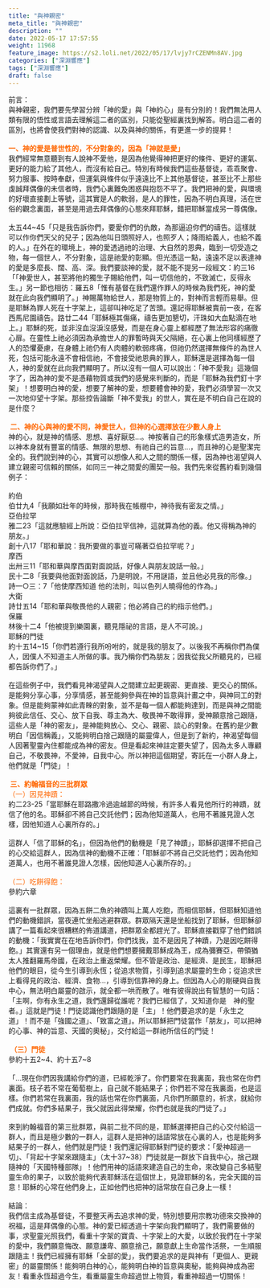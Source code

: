 ```yaml
---
title: "與神親密"
meta_title: "與神親密"
description: ""
date: 2022-05-17 17:57:55
weight: 11968
feature_image: https://s2.loli.net/2022/05/17/lvjy7rCZENMn8AV.jpg
categories: ["深淵響應"]
tags: ["深淵響應"]
draft: false
---
```


前言：<br />
與神親密，我們要先學習分辨「神的愛」與「神的心」是有分別的！我們無法用人類有限的悟性或言語去理解這二者的區別，只能從聖經裏找到解答。明白這二者的區別，也將會使我們對神的認識、以及與神的關係，有更進一步的提昇！<br />
<br />
<span style="color: #ff6600;"><strong>一、神的愛是普世性的，不分對象的，因為「神就是愛」</strong></span><br />
我們經常無意聽到有人說神不愛他，是因為他覺得神把更好的條件、更好的運氣、更好的能力給了其他人，而沒有給自己。特別有時候我們這些基督徒，乖乖聚會、努力服事、按時奉獻，但運氣與條件似乎遠遠比不上其他基督徒，甚至比不上那些虔誠拜偶像的未信者時，我們心裏難免困惑與抱怨不平了。我們把神的愛，與環境的好壞直接劃上等號，這其實是人的軟弱，是人的罪性，因為不明白真理，活在世俗的觀念裏面，甚至是用過去拜偶像的心態來拜耶穌，錯把耶穌當成另一尊偶像。<br />
<br />
太五44~45「只是我告訴你們，要愛你們的仇敵，為那逼迫你們的禱告。這樣就可以作你們天父的兒子；因為他叫日頭照好人，也照歹人；降雨給義人，也給不義的人。」在外在的環境上，神的愛透過祂的治理、大自然的恩典，臨到一切受造之物，每一個世人，不分對象，這是祂愛的彰顯。但光憑這一點，遠遠不足以表達神的愛是多麼長、闊、高、深。我們要談神的愛，就不能不提另一段經文：約三16「「神愛世人，甚至將他的獨生子賜給他們，叫一切信他的，不致滅亡，反得永生。」另一節也相彷：羅五8「惟有基督在我們還作罪人的時候為我們死，神的愛就在此向我們顯明了。」神賜萬物給世人，那是物質上的，對神而言輕而易舉。但是耶穌為罪人死在十字架上，這卻叫神吃足了苦頭。還記得耶穌被賣前一夜，在客西馬尼園禱告。路廿二44「耶穌極其傷痛，禱告更加懇切，汗珠如大血點滴在地上。」耶穌的死，並非沒血沒淚沒感覺，而是在身心靈上都經歷了無法形容的痛徹心扉。在靈性上祂必須因為承擔世人的罪暫時與天父隔絕，在心裏上他同樣經歷了人的恐懼憂慮，在身體上祂仍有人肉體的軟弱疼痛，但祂仍然選擇無條件的為世人死，包括可能永遠不會相信祂，不會接受祂恩典的罪人，耶穌還是選擇為每一個人，神的愛就在此向我們顯明了。所以沒有一個人可以說出：「神不愛我」這幾個字了，因為神的愛不是憑藉物質或我們的感覺來判斷的，而是「耶穌為我們釘十字架」！想要明白神的愛，想要了解神的愛，想要體會神的愛，我們必須學習一次又一次地仰望十字架。那些控告論斷「神不愛我」的世人，實在是不明白自己在說的是什麼？<br />
<br />
<strong><span style="color: #ff6600;"> 二、神的心與神的愛不同，神愛世人，但神的心選擇放在少數人身上</span></strong><br />
神的心，就是神的情感、思想、喜好厭惡…。神按著自己的形象樣式造男造女，所以神本身就有豐富的情感、無限的思想、有祂自己的旨意…，而且神的心是聖潔完全的。我們說到神的心，其實可以想像人和人之間的關係一樣，因為神也渴望與人建立親密可信賴的關係，如同三一神之間愛的團契一般。我們先來從舊約看到幾個例子：<br />
<br />
約伯<br />
伯廿九4「我願如壯年的時候，那時我在帳棚中，神待我有密友之情。」<br />
亞伯拉罕<br />
雅二23「這就應驗經上所說：亞伯拉罕信神，這就算為他的義。他又得稱為神的朋友。」<br />
創十八17「耶和華說：我所要做的事豈可瞞著亞伯拉罕呢？」<br />
摩西<br />
出卅三11「耶和華與摩西面對面說話，好像人與朋友說話一般。」<br />
民十二8「我要與他面對面說話，乃是明說，不用謎語，並且他必見我的形像。」<br />
詩一○三：7「他使摩西知道 他的法則，叫以色列人曉得他的作為。」<br />
大衛<br />
詩廿五14「耶和華與敬畏他的人親密；他必將自己的約指示他們。」<br />
保羅<br />
林後十二4「他被提到樂園裏，聽見隱祕的言語，是人不可說。」<br />
耶穌的門徒<br />
約十五14~15「你們若遵行我所吩咐的，就是我的朋友了。以後我不再稱你們為僕人，因僕人不知道主人所做的事。我乃稱你們為朋友；因我從我父所聽見的，已經都告訴你們了。」<br />
<br />
在這些例子中，我們看見神渴望與人之間建立起更親密、更直接、更交心的關係。是能夠分享心事，分享情感，甚至能夠參與在神的旨意與計畫之中，與神同工的對象。但是能夠蒙神如此青睞的對象，並不是每一個人都能夠達到，而是與神之間能夠彼此信任、交心、放下自我、尊主為大、敬畏神不敢得罪，愛神願意捨己跟隨，這些人是「神的密友」，是神能夠放心、交心、親密、談心的對象。在舊約是少數明白「因信稱義」，又能夠明白捨己跟隨的屬靈偉人，但是到了新約，神渴望每個人因著聖靈內住都能成為神的密友。但是看起來神註定要失望了，因為太多人專顧自己，不敬畏神，不愛神，自我中心。所以神把這個期望，寄託在一小群人身上，他們就是「門徒」！<br />
<br />
<strong><span style="color: #ff6600;"> 三、約翰福音的三批群眾</span></strong><br />
<span style="color: #ff6600;">（一）因見神蹟：</span><br />
約二23-25「當耶穌在耶路撒冷過逾越節的時候，有許多人看見他所行的神蹟，就信了他的名。耶穌卻不將自己交託他們；因為他知道萬人，也用不著誰見證人怎樣，因他知道人心裏所存的。」<br />
<br />
這群人「信了耶穌的名」，但因為他們的動機是「見了神蹟」，耶穌卻選擇不把自己的心交給這群人，因為信神的動機不正確：「耶穌卻不將自己交託他們；因為他知道萬人，也用不著誰見證人怎樣，因他知道人心裏所存的。」<br />
<br />
<span style="color: #ff6600;">（二）吃餅得飽：</span><br />
參約六章<br />
<br />
這裏有一批群眾，因為五餅二魚的神蹟叫上萬人吃飽，而相信耶穌，但耶穌知道他們的動機錯誤，當夜連忙坐船逃避群眾。群眾隔天還是坐船找到了耶穌，但耶穌卻講了一篇看起來很糟糕的佈道講道，把群眾全都趕光了。耶穌直接戳穿了他們錯誤的動機：「我實實在在地告訴你們，你們找我，並不是因見了神蹟，乃是因吃餅得飽。」其實還有另一個理由，就是他們想要擁戴耶穌成為王，成為彌賽亞，帶領猶太人推翻羅馬帝國，在政治上重返榮耀。但不管是政治、是經濟、是民生，耶穌把他們的眼目，從今生引導到永恆；從追求物質，引導到追求屬靈的生命；從追求世上看得見的政治、經濟、食物…，引導到信靠神的身上。但因為人心的剛硬與自我中心，無法明白屬靈的啟示，就全都一哄而散了。唯有彼得說出有智慧的一句話：「主啊，你有永生之道，我們還歸從誰呢？我們已經信了，又知道你是　神的聖者。」這就是門徒！門徒認識他們跟隨的是「主」！他們要追求的是「永生之道」！而不是「強國之道」、「致富之道」。所以耶穌把門徒當作「朋友」，可以把神的心事、神的旨意、天國的奧秘」，交付給這一群祂所信任的門徒！<br />
<br />
<strong><span style="color: #ff6600;"> （三）門徒</span></strong><br />
參約十五2~4、約十五7~8<br />
<br />
「…現在你們因我講給你們的道，已經乾淨了。你們要常在我裏面，我也常在你們裏面。枝子若不常在葡萄樹上，自己就不能結果子；你們若不常在我裏面，也是這樣。你們若常在我裏面，我的話也常在你們裏面，凡你們所願意的，祈求，就給你們成就。你們多結果子，我父就因此得榮耀，你們也就是我的門徒了。」<br />
<br />
來到約翰福音的第三批群眾，與前二批不同的是，耶穌選擇把自己的心交付給這一群人，而且是極少數的一群人，這群人是把神的話語常放在心裏的人，也是能夠多結果子的一群人，他們就是門徒！我們還記得耶穌對門徒的要求：「愛神超過一切」、「背起十字架來跟隨主」（太十37~38）門徒就是一群放下自我中心，捨己跟隨神的「天國特種部隊」！他們用神的話語來建造自己的生命，來改變自己多結聖靈生命的果子，以致於能夠代表耶穌活在這個世上，見證耶穌的名，完全天國的旨意！耶穌的心常在他們身上，正如他們也把神的話常放在自己身上一樣！<br />
<br />
結論：<br />
我們信主成為基督徒，不要整天再去追求神的愛，特別想要用宗教功德來交換神的祝福，這是拜偶像的心態。神的愛已經透過十字架向我們顯明了，我們需要做的事，求聖靈光照我們，看重十字架的寶貴、十字架上的大愛，以致於我們在十字架的愛中，我們願意悔改、願意謙卑、願意捨己，願意獻上生命當作活祭，一生順服跟隨主！我們已經擁有耶穌「全部的愛」，我們要追求的是與神有「更個人、更親密」的屬靈關係！能夠明白神的心，能夠明白神的旨意與奧秘，能夠與神成為密友！看重永恆超過今生，看重屬靈生命超過世上物質，看重神超過一切關係！
        